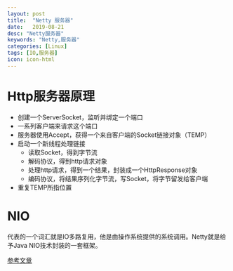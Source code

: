 ```yaml
---
layout: post
title:  "Netty 服务器"
date:   2019-08-21
desc: "Netty服务器"
keywords: "Netty,服务器"
categories: [Linux]
tags: [IO,服务器]
icon: icon-html
---
```


# Http服务器原理

- 创建一个ServerSocket，监听并绑定一个端口
- 一系列客户端来请求这个端口
- 服务器使用Accept，获得一个来自客户端的Socket链接对象（TEMP）
- 启动一个新线程处理链接
    - 读取Socket，得到字节流
    - 解码协议，得到http请求对象
    - 处理http请求，得到一个结果，封装成一个HttpResponse对象
    - 编码协议，将结果序列化字节流，写Socket，将字节留发给客户端
- 重复TEMP所指位置

# NIO
代表的一个词汇就是IO多路复用，他是由操作系统提供的系统调用。Netty就是给予Java NIO技术封装的一套框架。  


[参考文章](https://juejin.im/post/5bdaf8ea6fb9a0227b02275a)

